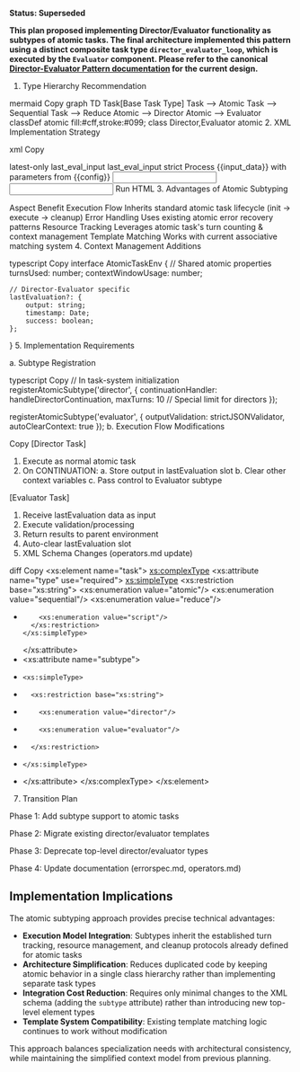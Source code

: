 **Status: Superseded**

**This plan proposed implementing Director/Evaluator functionality as subtypes of atomic tasks. The final architecture implemented this pattern using a distinct composite task type `director_evaluator_loop`, which is executed by the `Evaluator` component. Please refer to the canonical [Director-Evaluator Pattern documentation](../system/architecture/patterns/director-evaluator.md) for the current design.**

1. Type Hierarchy Recommendation

mermaid
Copy
graph TD
    Task[Base Task Type]
    Task --> Atomic
    Task --> Sequential
    Task --> Reduce
    Atomic --> Director
    Atomic --> Evaluator
    classDef atomic fill:#cff,stroke:#099;
    class Director,Evaluator atomic
2. XML Implementation Strategy

xml
Copy
<!-- As atomic subtypes -->
<task type="atomic" subtype="director">
    <continuation_policy>latest-only</continuation_policy>
    <output_slot>last_eval_input</output_slot>
</task>

<task type="atomic" subtype="evaluator">
    <input_source>last_eval_input</input_source>
    <validation_rules>strict</validation_rules>
</task>

<!-- Example using template substitution for input binding -->
<task type="atomic">
    <description>Process {{input_data}} with parameters from {{config}}</description>
    <inputs>
        <input name="data" from="input_data"/>
        <input name="settings" from="config"/>
    </inputs>
</task>
Run HTML
3. Advantages of Atomic Subtyping

Aspect	Benefit
Execution Flow	Inherits standard atomic task lifecycle (init → execute → cleanup)
Error Handling	Uses existing atomic error recovery patterns
Resource Tracking	Leverages atomic task's turn counting & context management
Template Matching	Works with current associative matching system
4. Context Management Additions

typescript
Copy
interface AtomicTaskEnv {
    // Shared atomic properties
    turnsUsed: number;
    contextWindowUsage: number;
    
    // Director-Evaluator specific
    lastEvaluation?: {
        output: string;
        timestamp: Date;
        success: boolean;
    };
}
5. Implementation Requirements

a. Subtype Registration

typescript
Copy
// In task-system initialization
registerAtomicSubtype('director', {
    continuationHandler: handleDirectorContinuation,
    maxTurns: 10 // Special limit for directors
});

registerAtomicSubtype('evaluator', {
    outputValidation: strictJSONValidator,
    autoClearContext: true
});
b. Execution Flow Modifications

Copy
[Director Task]
1. Execute as normal atomic task
2. On CONTINUATION:
   a. Store output in lastEvaluation slot
   b. Clear other context variables
   c. Pass control to Evaluator subtype

[Evaluator Task]
1. Receive lastEvaluation data as input
2. Execute validation/processing
3. Return results to parent environment
4. Auto-clear lastEvaluation slot
6. XML Schema Changes (operators.md update)

diff
Copy
<xs:element name="task">
  <xs:complexType>
    <xs:attribute name="type" use="required">
      <xs:simpleType>
        <xs:restriction base="xs:string">
          <xs:enumeration value="atomic"/>
          <xs:enumeration value="sequential"/>
          <xs:enumeration value="reduce"/>
+         <xs:enumeration value="script"/>
        </xs:restriction>
      </xs:simpleType>
    </xs:attribute>
+   <xs:attribute name="subtype">
+     <xs:simpleType>
+       <xs:restriction base="xs:string">
+         <xs:enumeration value="director"/>
+         <xs:enumeration value="evaluator"/>
+       </xs:restriction>
+     </xs:simpleType>
+   </xs:attribute>
  </xs:complexType>
</xs:element>
7. Transition Plan

Phase 1: Add subtype support to atomic tasks

Phase 2: Migrate existing director/evaluator templates

Phase 3: Deprecate top-level director/evaluator types

Phase 4: Update documentation (errorspec.md, operators.md)

## Implementation Implications

The atomic subtyping approach provides precise technical advantages:

- **Execution Model Integration**: Subtypes inherit the established turn tracking, resource management, and cleanup protocols already defined for atomic tasks
- **Architecture Simplification**: Reduces duplicated code by keeping atomic behavior in a single class hierarchy rather than implementing separate task types
- **Integration Cost Reduction**: Requires only minimal changes to the XML schema (adding the `subtype` attribute) rather than introducing new top-level element types
- **Template System Compatibility**: Existing template matching logic continues to work without modification

This approach balances specialization needs with architectural consistency, while maintaining the simplified context model from previous planning.
